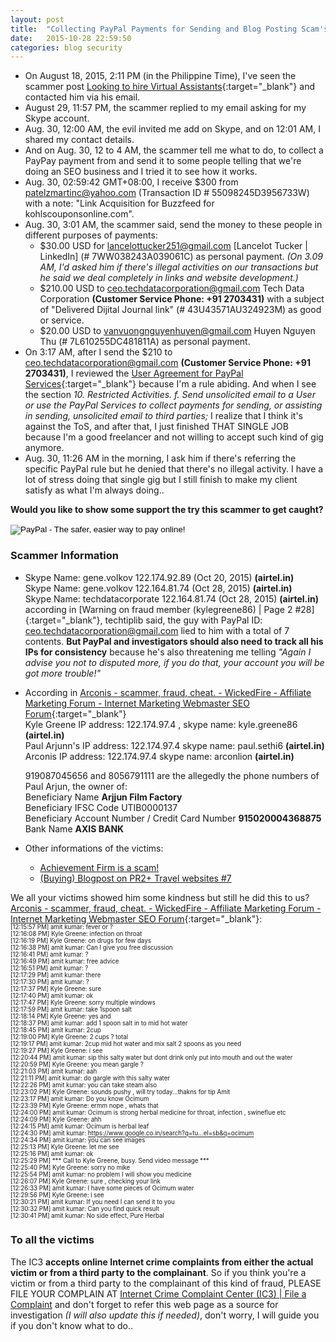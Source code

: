 ```yaml
---
layout: post
title:  "Collecting PayPal Payments for Sending and Blog Posting Scam's Case"
date:   2015-10-28 22:59:50
categories: blog security
---
```

- On August 18, 2015, 2:11 PM (in the Philippine Time), I've seen the scammer post [Looking to hire Virtual Assistants]{:target="_blank"} and contacted him via his email.
- August 29, 11:57 PM, the scammer replied to my email asking for my Skype account.
- Aug. 30, 12:00 AM, the evil invited me add on Skype, and on 12:01 AM, I shared my contact details.
- And on Aug. 30, 12 to 4 AM, the scammer tell me what to do, to collect a PayPay payment from and send it to some people telling that we're doing an SEO business and I tried it to see how it works.
- Aug. 30, 02:59:42 GMT+08:00, I receive $300 from patelzmartinc@yahoo.com (Transaction ID # 55098245D3956733W) with a note: "Link Acquisition for Buzzfeed for kohlscouponsonline.com".
- Aug. 30, 3:01 AM, the scammer said, send the money to these people in different purposes of payments:
  - $30.00 USD for lancelottucker251@gmail.com [Lancelot Tucker \| LinkedIn] (# 7WW038243A039061C) as personal payment. *(On 3.09 AM, I'd asked him if there's illegal activities on our transactions but he said we deal completely in links and website development.)*
  - $210.00 USD to ceo.techdatacorporation@gmail.com Tech Data Corporation **(Customer Service Phone: +91 2703431)** with a subject of "Delivered Dijital Journal link" (# 43U43571AU324923M) as good or service.
  - $20.00 USD to vanvuongnguyenhuyen@gmail.com Huyen Nguyen Thu (# 7L610255DC481811A) as personal payment.
- On 3:17 AM, after I send the $210 to ceo.techdatacorporation@gmail.com **(Customer Service Phone: +91 2703431)**, I reviewed the [User Agreement for PayPal Services]{:target="_blank"} because I'm a rule abiding. And when I see the section *10. Restricted Activities. f. Send unsolicited email to a User or use the PayPal Services to collect payments for sending, or assisting in sending, unsolicited email to third parties;* I realize that I think it's against the ToS, and after that, I just finished THAT SINGLE JOB because I'm a good freelancer and not willing to accept such kind of gig anymore.
- Aug. 30, 11:26 AM in the morning, I ask him if there's referring the specific PayPal rule but he denied that there's no illegal activity. I have a lot of stress doing that single gig but I still finish to make my client satisfy as what I'm always doing..

**Would you like to show some support the try this scammer to get caught?**

<form action="https://www.paypal.com/cgi-bin/webscr" method="post" target="_top">
<input type="hidden" name="cmd" value="_s-xclick">
<input type="hidden" name="hosted_button_id" value="5JLSMKZXTVJWQ">
<input type="image" src="https://www.paypalobjects.com/en_US/i/btn/btn_donateCC_LG.gif" border="0" name="submit" alt="PayPal - The safer, easier way to pay online!">
<img alt="" border="0" src="https://www.paypalobjects.com/en_US/i/scr/pixel.gif" width="1" height="1">
</form>


### Scammer Information
- Skype Name: gene.volkov 122.174.92.89 (Oct 20, 2015) **(airtel.in)**  
  Skype Name: gene.volkov 122.164.81.74 (Oct 28, 2015) **(airtel.in)**  
  Skype Name: techdatacorporate 122.164.81.74 (Oct 28, 2015) **(airtel.in)** according in [Warning on fraud member (kylegreene86) \| Page 2 #28]{:target="_blank"}, techtiplib said, the guy with PayPal ID: ceo.techdatacorporation@gmail.com lied to him with a total of 7 contents. **But PayPal and investigators should also need to track all his IPs for consistency** because he's also threatening me telling *"Again I advise you not to disputed more, if you do that, your account you will be got more trouble!"*
- According in [Arconis - scammer, fraud, cheat. - WickedFire - Affiliate Marketing Forum - Internet Marketing Webmaster SEO Forum]{:target="_blank"}  
  Kyle Greene IP address: 122.174.97.4 , skype name: kyle.greene86 **(airtel.in)**  
  Paul Arjunn's IP address: 122.174.97.4 skype name: paul.sethi6 **(airtel.in)**  
  Arconis IP address: 122.174.97.4 skype name: arconlion **(airtel.in)**  

  919087045656 and 8056791111 are the allegedly the phone numbers of Paul Arjun, the owner of:  
  Beneficiary Name **Arjjun Film Factory**  
  Beneficiary IFSC Code UTIB0000137  
  Beneficiary Account Number / Credit Card Number **915020004368875**  
  Bank Name **AXIS BANK**
- Other informations of the victims:  
  * [Achievement Firm is a scam!]  
  * [(Buying) Blogpost on PR2+ Travel websites #7]

We all your victims showed him some kindness but still he did this to us? [Arconis - scammer, fraud, cheat. - WickedFire - Affiliate Marketing Forum - Internet Marketing Webmaster SEO Forum]{:target="_blank"}:  
	<sub><sup>[12:15:57 PM] amit kumar: fever or ?  
	[12:16:08 PM] Kyle Greene: infection on throat  
	[12:16:19 PM] Kyle Greene: on drugs for few days  
	[12:16:38 PM] amit kumar: Can I give you free discussion  
	[12:16:41 PM] amit kumar: ?  
	[12:16:49 PM] amit kumar: free advice  
	[12:16:51 PM] amit kumar: ?  
	[12:17:29 PM] amit kumar: there  
	[12:17:30 PM] amit kumar: ?  
	[12:17:37 PM] Kyle Greene: sure  
	[12:17:40 PM] amit kumar: ok  
	[12:17:47 PM] Kyle Greene: sorry multiple windows  
	[12:17:59 PM] amit kumar: take 1spoon salt  
	[12:18:14 PM] Kyle Greene: yes and  
	[12:18:37 PM] amit kumar: add 1 spoon salt in to mid hot water  
	[12:18:45 PM] amit kumar: 2cup  
	[12:19:00 PM] Kyle Greene: 2 cups ? total  
	[12:19:17 PM] amit kumar: 2cup mid hot water and mix salt 2 spoons as you need  
	[12:19:27 PM] Kyle Greene: i see  
	[12:20:44 PM] amit kumar: sip this salty water but dont drink only put into mouth and out the water  
	[12:20:59 PM] Kyle Greene: you mean gargle ?  
	[12:21:03 PM] amit kumar: aah  
	[12:21:11 PM] amit kumar: do gargle with this salty water  
	[12:22:26 PM] amit kumar: you can take steam also  
	[12:23:02 PM] Kyle Greene: sounds pushy , will try today...thakns for tip Amit  
	[12:23:17 PM] amit kumar: Do you know Ocimum  
	[12:23:39 PM] Kyle Greene: ermm nope , whats that  
	[12:24:00 PM] amit kumar: Ocimum is strong herbal medicine for throat, infection , swineflue etc  
	[12:24:09 PM] Kyle Greene: ahh  
	[12:24:15 PM] amit kumar: Ocimum is herbal leaf  
	[12:24:30 PM] amit kumar: https://www.google.co.in/search?q=tu...el=sb&q=ocimum  
	[12:24:34 PM] amit kumar: you can see images  
	[12:25:13 PM] Kyle Greene: let me see  
	[12:25:16 PM] amit kumar: ok  
	[12:25:29 PM] *** Call to Kyle Greene, busy. Send video message ***  
	[12:25:40 PM] Kyle Greene: sorry no mike  
	[12:25:54 PM] amit kumar: no problem I will show you medicine  
	[12:26:07 PM] Kyle Greene: sure , checking your link  
	[12:26:33 PM] amit kumar: I have some pieces of Ocimum water  
	[12:29:56 PM] Kyle Greene: i see  
	[12:30:21 PM] amit kumar: If you need I can send it to you  
	[12:30:32 PM] amit kumar: Can you find quick result  
	[12:30:41 PM] amit kumar: No side effect, Pure Herbal</sup></sub>


### To all the victims
The IC3 **accepts online Internet crime complaints from either the actual victim or from a third party to the complainant**. So if you think you're a victim or from a third party to the complainant of this kind of fraud, PLEASE FILE YOUR COMPLAIN AT [Internet Crime Complaint Center (IC3) | File a Complaint] and don't forget to refer this web page as a source for investigation *(I will also update this if needed)*, don't worry, I will guide you if you don't know what to do..


[Looking to hire Virtual Assistants]: https://www.warriorforum.com/wanted-members-looking-hire-you/1099148-looking-hire-virtual-assistants.html#post10344105
[Lancelot Tucker | LinkedIn]: https://jm.linkedin.com/pub/lancelot-tucker/29/49/661
[User Agreement for PayPal Services]: https://www.paypal.com/ph/webapps/mpp/ua/useragreement-full
[Warning on fraud member (kylegreene86) | Page 2 #28]: https://forums.digitalpoint.com/threads/warning-on-fraud-member-kylegreene86.2728730/page-2#post-19244706
[Achievement Firm is a scam!]: https://forums.digitalpoint.com/threads/achievement-firm-is-a-scam.2748764/
[(Buying) Blogpost on PR2+ Travel websites #7]: http://www.warriorforum.com/reciprocal-links/947544-buying-blogpost-pr2-travel-websites.html#post9934406
[Arconis - scammer, fraud, cheat. - WickedFire - Affiliate Marketing Forum - Internet Marketing Webmaster SEO Forum]: http://www.wickedfire.com/shooting-the-shit/183391-arconis-scammer-fraud-cheat.html
[Internet Crime Complaint Center (IC3) | File a Complaint]: http://www.ic3.gov/complaint/default.aspx
